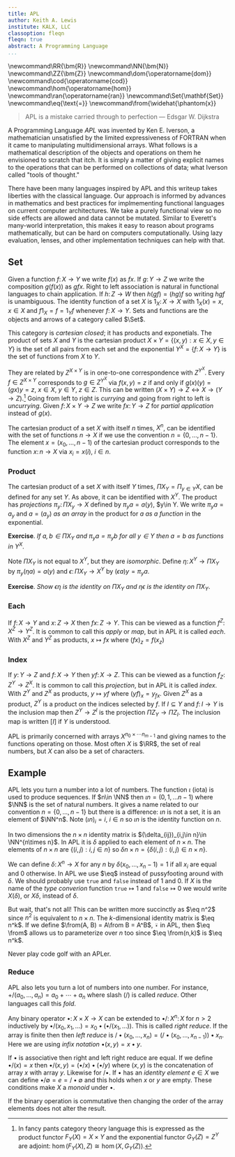 ```yaml
---
title: APL
author: Keith A. Lewis
institute: KALX, LLC
classoption: fleqn
fleqn: true
abstract: A Programming Language
...
```


\newcommand\RR{\bm{R}}
\newcommand\NN{\bm{N}}
\newcommand\ZZ{\bm{Z}}
\newcommand\dom{\operatorname{dom}}
\newcommand\cod{\operatorname{cod}}
\newcommand\hom{\operatorname{hom}}
\newcommand\ran{\operatorname{ran}}
\newcommand\Set{\mathbf{Set}}
\newcommand\eq{\text{$=$}}
\newcommand\from{\widehat{\phantom{x}}


> APL is a mistake carried through to perfection &mdash; Edsgar W. Dijkstra

A Programming Language _APL_ was invented by Ken E. Iverson, a mathematician
unsatisfied by the limited expressiveness of FORTRAN when it came to manipulating
multidimensional arrays. What follows is a mathematical description of
the objects and operations on them he envisioned to scratch that itch.
It is simply a matter of giving explicit names to the operations that can be
performed on collections of data; what Iverson called "tools of thought."

There have been many languages inspired by APL and this writeup takes
liberties with the classical language.  Our approach is informed by
advances in mathematics and best practices for implmementing functional
languages on current computer architectures. 
We take a purely functional view so no side effects are allowed and data cannot
be mutated.  Similar to Everett's many-world interpretation, this makes
it easy to reason about programs mathematically, but can be hard on
computers computationally.  Using lazy evaluation, lenses, and
other implementation techniques can help with that.

## Set

Given a function $f\colon X\to Y$ we write $f(x)$ as $fx$.
If $g\colon Y\to Z$ we write the composition $g(f(x))$ as $gfx$.
Right to left association is natural in functional languages
to chain application. If $h\colon Z\to W$ then $h(gf) = (hg)f$
so writing $hgf$ is unambiguous. The identity function of a
set $X$ is $1_X\colon X\to X$ with $1_X(x) = x$, $x\in X$
and $f1_X = f = 1_Yf$ whenever $f\colon X\to Y$.
Sets and functions are the objects and arrows of a category
called $\Set$.

This category is _cartesian closed_; it has products and exponetials.
The product of sets $X$ and $Y$ is the cartesian product
$X\times Y = \{(x,y):x\in X, y\in Y\}$ is the set of all pairs from each set
and the exponential $Y^X = \{f\colon X\to Y\}$ is the set of functions
from $X$ to $Y$.

They are related by $Z^{X\times Y}$ is in one-to-one
correspondence with $Z^{Y^X}$. Every $f\in Z^{X\times Y}$ corresponds
to $g\in Z^{Y^X}$ via $f(x,y) = z$ if and only if $g(x)(y) = (gx)y = z$,
$x\in X$, $y\in Y$, $z\in Z$.
This can be written $(X\times Y)\to Z \leftrightarrow X\to(Y\to Z)$.[^1]
Going from left to right is _currying_ and going from right to left
is _uncurrying_. Given $f\colon X\times Y\to Z$ we write $fx\colon Y\to Z$
for _partial application_ instead of $g(x)$.

The cartesian product of a set $X$ with itself $n$ times, $X^n$, can be
identified with the set of functions $n\to X$ if we use the convention $n
= \{0,\ldots,n-1\}$. The element $x = (x_0,\ldots,n-1)$ of the cartesian
product corresponds to the function $x\colon n\to X$ via $x_i = x(i)$,
$i\in n$.

### Product

The cartesian product of a set $X$ with itself $Y$ times,
$\Pi X_Y = \Pi_{y\in Y} X$, can be defined for any set $Y$.
As above, it can be identified with $X^Y$.
The product has _projections_ $\pi_y\colon \Pi X_y\to X$
defined by $\pi_y a = a(y)$, $y\in Y. We write $\pi_y a = a_y$
and $a = (a_y)$ _as an array_ in the product for $a$ _as a function_
in the exponential.

__Exercise__. _If $a,b\in\Pi X_Y$ and $\pi_y a = \pi_y b$ for
all $y\in Y$ then $a = b$ as functions in $Y^X$_.

Note $\Pi X_Y$ is not equal to $X^Y$, but
they are _isomorphic_.
Define $\eta\colon X^Y\to \Pi X_Y$ by $\pi_y(\eta a) = a(y)$
and $\epsilon\colon\Pi X_Y\to X^Y$ by $(\epsilon a)y = \pi_y a$.

__Exercise__. _Show $\epsilon\eta$ is the identity on $\Pi X_Y$
and $\eta\epsilon$ is the identity on $\Pi X_Y$_.

[^1]: In fancy pants category theory language this is expressed as
the product functor $F_Y(X) = X\times Y$ and the exponential functor
$G_Y(Z) = Z^Y$ are adjoint: $\hom(F_Y(X),Z)\cong\hom(X,G_Y(Z))$.

### Each

If $f\colon X\to Y$ and $x\colon Z\to X$ then $fx\colon Z\to Y$.
This can be viewed as a function $f^Z\colon X^Z\to Y^Z$.
It is common to call this _apply_ or _map_, but in APL
it is called _each_. With $X^Z$ and $Y^Z$ as products,
$x\mapsto fx$ where $(fx)_z = f(x_z)$

### Index

If $y\colon Y\to Z$ and $f\colon X\to Y$ then $yf\colon X\to Z$.
This can be viewed as a function $f_Z\colon Z^Y\to Z^X$.  It is
common to call this _projection_, but in APL it is called _index_.
With $Z^Y$ and $Z^X$ as products, $y\mapsto yf$ where $(yf)_x = y_{fx}$.
Given $Z^X$ as a product, $Z^Y$ is a product on the indices selected
by $f$.  If $I\subseteq Y$ and $f\colon I\to Y$ is the inclusion map
then $Z^Y\to Z^I$ is the projection $\Pi Z_Y\to \Pi Z_I$. The inclusion
map is written $[I]$ if $Y$ is understood.

APL is primarily concerned with arrays $X^{n_0\times\cdots n_{m-1}}$
and giving names to the functions operating on those.
Most often $X$ is $\RR$, the set of real numbers,
but $X$ can also be a set of characters.

## Example

APL lets you turn a number into a lot of numbers.
The function $\iota$ (iota) is used to produce sequences. If $n\in \NN$ then
$\iota n = (0, 1, \ldots n-1)$ where $\NN$ is the set of natural numbers. 
It gives a name related to our convention $n = \{0,\ldots, n-1\}$ but there
is a difference: $\iota n$ is not a set, it is an element of $\NN^n$.
Note $(\iota n)_i = i$, $i\in n$ so $\iota n$ is the identity function
on $n$.

In two dimensions the $n\times n$ identity matrix is
$(\delta_{ij})_{i,j\in n}\in \NN^{n\times n}$. In APL
it is $\delta$ applied to each element of $n\times n$.
The elements of $n\times n$ are $\{(i,j):i,j\in n\}$ so
$\delta n\times n = \{\delta(i,j):(i,j)\in n\times n\}$.

We can define $\delta\colon X^n\to X$ for any $n$
by $\delta(x_0,\ldots,x_n-1) = 1$ if all $x_i$ are equal and $0$ otherwise.
In APL we use $\eq$ instead of pussyfooting around with $\delta$.
We should probably use `true` and `false` instead of $1$ and $0$.
If $X$ is the name of the _type converion_ function
`true`$\mapsto 1$ and `false`$\mapsto 0$
we would write $X(\delta)$, or $X\delta$, instead of $\delta$.

But wait, that's not all! This can be written more succinctly
as $\eq n^2$ since $n^2$ is equivalent to $n\times n$.
The $k$-dimensional identity matrix is $\eq n^k$. If we
define $\from(A, B) = A\from B = A^B$, ⍣ in APL,
then $\eq \from$ allows us to parameterize over $n$ too since
$\eq \from(n,k)$ is $\eq n^k$.

Never play code golf with an APLer.

### Reduce

APL also lets you turn a lot of numbers into one number.
For instance, $+/(a_0,\ldots,a_n) = a_0 + \cdots + a_n$
where slash ($/$) is called _reduce_. Other languages
call this _fold_.

Any binary operator $\bullet\colon X\times X\to X$ can
be extended to
$\bullet/\colon X^n\colon X$ for $n > 2$
inductively by $\bullet/(x_0, x_1, \ldots) = x_0 \bullet (\bullet/(x_1, \dots))$.
This is called _right reduce_. If the array is finite then
then _left reduce_ is $/\bullet(x_0,\ldots,x_n) = (/\bullet(x_0,\ldots,x_{n-1}))\bullet x_n$.
Here we are using _infix notation_ $\bullet(x,y) = x\bullet y$.

If $\bullet$ is associative then right and left right reduce are equal.
If we define $\bullet/(x) = x$ then $\bullet/(x,y) = (\bullet/x)\bullet(\bullet/y)$
where $(x,y)$ is the concatenation of array $x$ with array $y$. Likewise for $/\bullet$.
If $\bullet$ has an _identity element_ $e\in X$ we can define
$\bullet/\emptyset = e = /\bullet\emptyset$
and this holds when $x$ or $y$ are empty. These conditions make $X$ a _monoid_ under $\bullet$.

If the binary operation is commutative then changing the order of the array elements does not alter the result.
